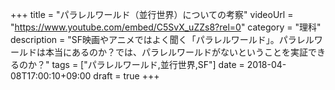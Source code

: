 +++
title =  "パラレルワールド（並行世界）についての考察"
videoUrl = "https://www.youtube.com/embed/C5SvX_uZZs8?rel=0"
category = "理科"
description = "SF映画やアニメではよく聞く「パラレルワールド」。パラレルワールドは本当にあるのか？では、パラレルワールドがないということを実証できるのか？"
tags = ["パラレルワールド,並行世界,SF"]
date = 2018-04-08T17:00:10+09:00
draft = true
+++

